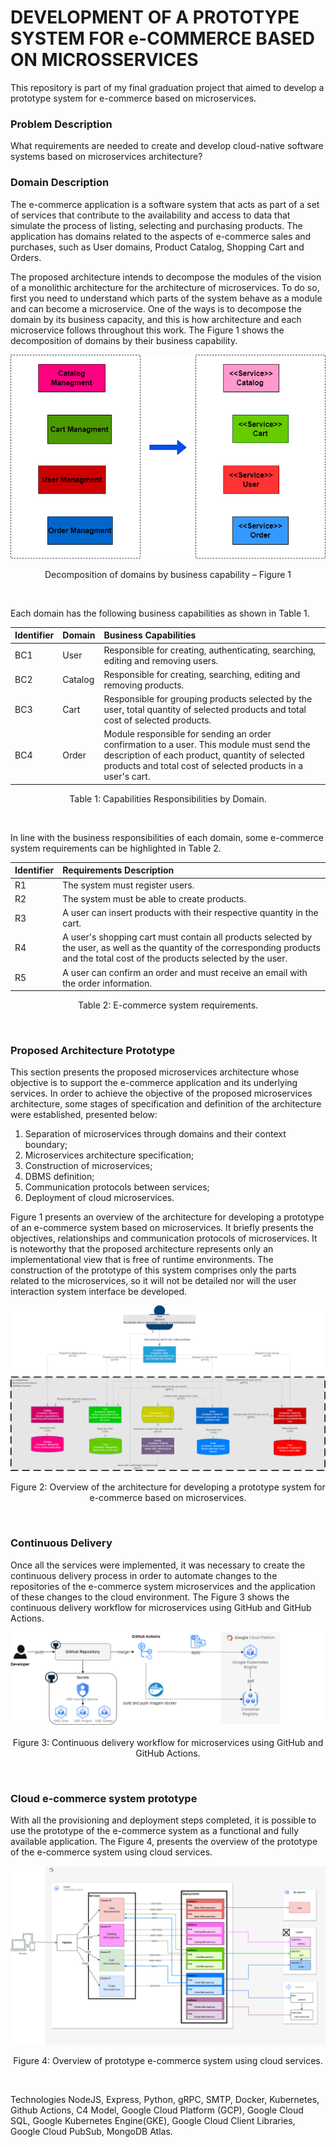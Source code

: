 # DEVELOPMENT OF A PROTOTYPE SYSTEM FOR e-COMMERCE BASED ON MICROSSERVICES

This repository is part of my final graduation project that aimed to develop a prototype system for e-commerce based on microservices.

### Problem Description

What requirements are needed to create and develop cloud-native software systems based on microservices architecture?

### Domain Description

The e-commerce application is a software system that acts as part of a set of services that contribute to the availability and access to data that simulate the process of listing, selecting and purchasing products. The application has domains related to the  aspects of e-commerce sales and purchases, such as User domains, Product Catalog, Shopping Cart and Orders.

The proposed architecture intends to decompose the modules of the vision of a monolithic architecture for the architecture of microservices. To do so, first you need to understand which parts of the system behave as a module and can become a microservice. One of the ways is to decompose the domain by its business capacity, and this is how architecture and each microservice follows throughout this work. The Figure 1 shows the decomposition of domains by their business capability.

<div align="center">
  
![image](./docs/EN-businessCapability.drawio.png)
  <p>Decomposition of domains by business capability – Figure 1</p>
  <br>
</div>

Each domain has the following business capabilities as shown in Table 1.

Identifier    | Domain  | Business Capabilities 
-----------   | ------- | :------
BC1           | User    | Responsible for creating, authenticating, searching, editing and removing users.
BC2           | Catalog | Responsible for creating, searching, editing and removing products.
BC3           | Cart    | Responsible for grouping products selected by the user, total quantity of selected products and total cost of selected products.
BC4           | Order   | Module responsible for sending an order confirmation to a user. This module must send the description of each product, quantity of selected products and total cost of selected products in a user's cart.

<div align="center">
  <p>Table 1: Capabilities Responsibilities by Domain.</p>
  <br>
</div>

In line with the business responsibilities of each domain, some e-commerce system requirements can be highlighted in Table 2.

Identifier  | Requirements Description
---------   | :------
R1          | The system must register users.
R2          | The system must be able to create products.
R3          | A user can insert products with their respective quantity in the cart.
R4          | A user's shopping cart must contain all products selected by the user, as well as the quantity of the corresponding products and the total cost of the products selected by the user.
R5          | A user can confirm an order and must receive an email with the order information.

<div align="center">
  <p>Table 2: E-commerce system requirements.</p>
  <br>
</div>

### Proposed Architecture Prototype

This section presents the proposed microservices architecture whose objective is to support the e-commerce application and its underlying services. In order to achieve the objective of the proposed microservices architecture, some stages of specification and definition of the architecture were established, presented below:
  1. Separation of microservices through domains and their context boundary;
  2. Microservices architecture specification;
  3. Construction of microservices;
  4. DBMS definition;
  5. Communication protocols between services;
  6. Deployment of cloud microservices.

Figure 1 presents an overview of the architecture for developing a prototype of an e-commerce system based on microservices. It briefly presents the objectives, relationships and communication protocols of microservices. It is noteworthy that the proposed architecture represents only an implementational view that is free of runtime environments. The construction of the prototype of this system comprises only the parts related to the microservices, so it will not be detailed nor will the user interaction system interface be developed.

<div align="center">
  
  ![image](./docs/EN-containers.drawio.png)
    <p>Figure 2: Overview of the architecture for developing a prototype system for e-commerce based on microservices.</p>
    <br>
</div>

### Continuous Delivery

Once all the services were implemented, it was necessary to create the continuous delivery process in order to automate changes to the repositories of the e-commerce system microservices and the application of these changes to the cloud environment. The Figure 3 shows the continuous delivery workflow for microservices using GitHub and GitHub Actions.

<div align="center">
  
![image](./docs/EN-pipeline-deploy.drawio.png)
  <p>Figure 3: Continuous delivery workflow for microservices using GitHub and GitHub Actions.</p>
  <br>
</div>

### Cloud e-commerce system prototype

With all the provisioning and deployment steps completed, it is possible to use the prototype of the e-commerce system as a functional and fully available application. The Figure 4, presents the overview of the prototype of the e-commerce system using cloud services.


<div align="center">
  
![image](./docs/EN-kubernetes-cluster-details-gcp.drawio.png)
  <p>Figure 4: Overview of prototype e-commerce system using cloud services.</p>
  <br>
</div>

Technologies
NodeJS, Express, Python, gRPC, SMTP, Docker, Kubernetes, Github Actions, C4 Model, Google Cloud Platform (GCP), Google Cloud SQL, Google Kubernetes Engine(GKE), Google Cloud Client Libraries, Google Cloud PubSub, MongoDB Atlas.
